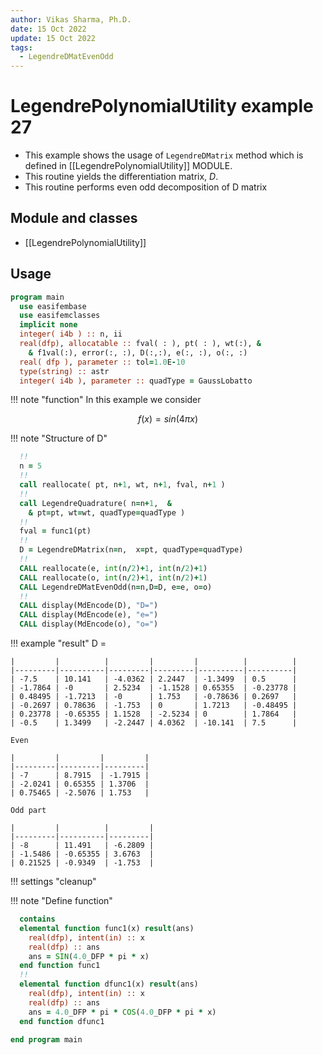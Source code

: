 ```yaml
---
author: Vikas Sharma, Ph.D.
date: 15 Oct 2022
update: 15 Oct 2022
tags:
  - LegendreDMatEvenOdd
---
```


# LegendrePolynomialUtility example 27

- This example shows the usage of `LegendreDMatrix` method which is defined in [[LegendrePolynomialUtility]] MODULE.
- This routine yields the differentiation matrix, $D$.
- This routine performs even odd decomposition of D matrix

## Module and classes

- [[LegendrePolynomialUtility]]

## Usage

```fortran
program main
  use easifembase
  use easifemclasses
  implicit none
  integer( i4b ) :: n, ii
  real(dfp), allocatable :: fval( : ), pt( : ), wt(:), &
    & f1val(:), error(:, :), D(:,:), e(:, :), o(:, :)
  real( dfp ), parameter :: tol=1.0E-10
  type(string) :: astr
  integer( i4b ), parameter :: quadType = GaussLobatto
```

!!! note "function"
    In this example we consider
	
$$
f(x) = sin(4\pi x)
$$

!!! note "Structure of D"

```fortran
  !!
  n = 5
  !!
  call reallocate( pt, n+1, wt, n+1, fval, n+1 )
  !!
  call LegendreQuadrature( n=n+1,  &
    & pt=pt, wt=wt, quadType=quadType )
  !!
  fval = func1(pt)
  !!
  D = LegendreDMatrix(n=n,  x=pt, quadType=quadType)
  !!
  CALL reallocate(e, int(n/2)+1, int(n/2)+1)
  CALL reallocate(o, int(n/2)+1, int(n/2)+1)
  CALL LegendreDMatEvenOdd(n=n,D=D, e=e, o=o)
  !!
  CALL display(MdEncode(D), "D=")
  CALL display(MdEncode(e), "e=")
  CALL display(MdEncode(o), "o=")
```

!!! example "result"
    D =

    |         |          |         |         |          |          |
    |---------|----------|---------|---------|----------|----------|
    | -7.5    | 10.141   | -4.0362 | 2.2447  | -1.3499  | 0.5      |
    | -1.7864 | -0       | 2.5234  | -1.1528 | 0.65355  | -0.23778 |
    | 0.48495 | -1.7213  | -0      | 1.753   | -0.78636 | 0.2697   |
    | -0.2697 | 0.78636  | -1.753  | 0       | 1.7213   | -0.48495 |
    | 0.23778 | -0.65355 | 1.1528  | -2.5234 | 0        | 1.7864   |
    | -0.5    | 1.3499   | -2.2447 | 4.0362  | -10.141  | 7.5      |

    Even

    |         |         |         |
    |---------|---------|---------|
    | -7      | 8.7915  | -1.7915 |
    | -2.0241 | 0.65355 | 1.3706  |
    | 0.75465 | -2.5076 | 1.753   |

    Odd part

    |         |          |         |
    |---------|----------|---------|
    | -8      | 11.491   | -6.2809 |
    | -1.5486 | -0.65355 | 3.6763  |
    | 0.21525 | -0.9349  | -1.753  |

!!! settings "cleanup"

!!! note "Define function"

```fortran
  contains
  elemental function func1(x) result(ans)
    real(dfp), intent(in) :: x
    real(dfp) :: ans
    ans = SIN(4.0_DFP * pi * x)
  end function func1
  !!
  elemental function dfunc1(x) result(ans)
    real(dfp), intent(in) :: x
    real(dfp) :: ans
    ans = 4.0_DFP * pi * COS(4.0_DFP * pi * x)
  end function dfunc1
```

```fortran
end program main
```
